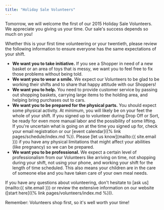 ```yaml
---
title: "Holiday Sale Volunteers"
---
```


Tomorrow, we will welcome the first of our 2015 Holiday Sale Volunteers. We appreciate you giving us your time. Our sale's success depends so much on you!

Whether this is your first time volunteering or your twentieth, please review the following information to ensure everyone has the same expectations of your shift. 

* **We want you to take initiative.** If you see a Shopper in need of a new basket or an area of toys that is messy, we want you to feel free to fix those problems without being told.
* **We want you to wear a smile.** We expect our Volunteers to be glad to be working their shifts and to share that happy attitude with our Shoppers!
* **We want you to help.** You need to provide customer service by passing out shopping baskets, carrying large items to the holding area, and helping bring purchases out to cars.
* **We want you to be prepared for the physical parts.** You should expect some physical activity. At minimum, you will likely be on your feet the whole of your shift. If you signed up to volunteer during Drop Off or Sort, be ready for even more manual labor and the possibility of some lifting. If you're uncertain what is going on at the time you signed up for, check your email registration or our [event calendar]({% link pages/schedule/index.md %}). Please [let us know](mailto:{{ site.email }}) if you have any physical limitations that might affect your abilities (like pregnancy) so we can be prepared.
* **We want you to be professional.** We expect a certain level of professionalism from our Volunteers like arriving on time, not shopping during your shift, not using your phone, and working your shift for the length of time scheduled. This also means your children are in the care of someone else and you have taken care of your own meal needs.

If you have any questions about volunteering, don't hesitate to [ask us](mailto:{{ site.email }}) or review the extensive information on our website ([start here]({% link pages/volunteers/index.md %})).

Remember: Volunteers shop first, so it's well worth your time!
